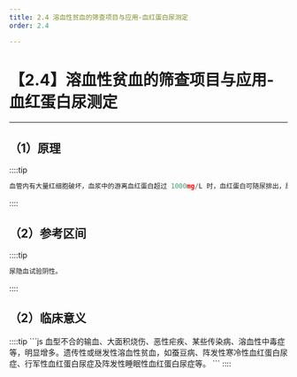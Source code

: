 ```yaml
---
title: 2.4 溶血性贫血的筛查项目与应用-血红蛋白尿测定
order: 2.4

---
```


# 【2.4】溶血性贫血的筛查项目与应用-血红蛋白尿测定

<kaodian :text="'血液学检验记忆卡'" />

<!-- ###### 第八章 溶血性贫血的实验诊断

> 临床血液学检验 -->

<beitiX/>

---

## （1）原理

<son :text="'血液学检验记忆卡'" text1="（1）原理,参考区间" :textOption="[['了解','基础知识','相关专业知识'],['了解','基础知识','相关专业知识'],['掌握','基础知识','相关专业知识']]" />

::::tip

```js
血管内有大量红细胞破坏，血浆中的游离血红蛋白超过 1000mg/L 时，血红蛋白可随尿排出，尿中血红蛋白检查阳性。其特点为外观呈浓茶色或透明的酱油色，镜检无红细胞，但隐血试验呈阳性反应。
```

::::

## （2）参考区间

<son :text="'血液学检验记忆卡'" text1="（1）原理,参考区间" :textOption="[['了解','基础知识','相关专业知识'],['了解','基础知识','相关专业知识'],['掌握','基础知识','相关专业知识']]" />

::::tip

```js
尿隐血试验阴性。
```

::::

## （2）临床意义

<son :text="'血液学检验记忆卡'" text1="（2）临床意义" :textOption="[['熟练掌握','专业知识','专业实践能力'],['熟练掌握','专业知识','专业实践能力'],['熟练掌握','专业知识','专业实践能力']]" />
::::tip
```js
血型不合的输血、大面积烧伤、恶性疟疾、某些传染病、溶血性中毒症等，明显增多。遗传性或继发性溶血性贫血，如蚕豆病、阵发性寒冷性血红蛋白尿症、行军性血红蛋白尿症及阵发性睡眠性血红蛋白尿症等。
```
::::
